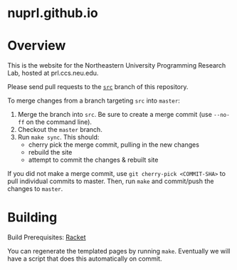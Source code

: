 # nuprl.github.io

Overview
========

This is the website for the Northeastern University Programming Research Lab,
hosted at prl.ccs.neu.edu.

Please send pull requests to the [`src`](https://github.com/nuprl/nuprl.github.io/tree/src) branch of this repository.

To merge changes from a branch targeting `src` into `master`:
1. Merge the branch into `src`.
   Be sure to create a merge commit (use `--no-ff` on the command line).
2. Checkout the `master` branch.
3. Run `make sync`. This should:
   - cherry pick the merge commit, pulling in the new changes
   - rebuild the site
   - attempt to commit the changes & rebuilt site

If you did not make a merge commit, use `git cherry-pick <COMMIT-SHA>` to pull
 individual commits to master.
Then, run `make` and commit/push the changes to `master`.


Building
========

Build Prerequisites: [Racket](http://racket-lang.org/)

You can regenerate the templated pages by running `make`. Eventually we will
have a script that does this automatically on commit.
